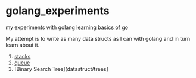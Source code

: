 # golang_experiments
my experiments with golang
[learning basics of go](learn)

My attempt is to write as many data structs as I can with golang and in turn learn about it. 

1. [stacks](datastruct/stacks)
2. [queue](datastruct/queue)
3. [Binary Search Tree](datastruct/trees]
